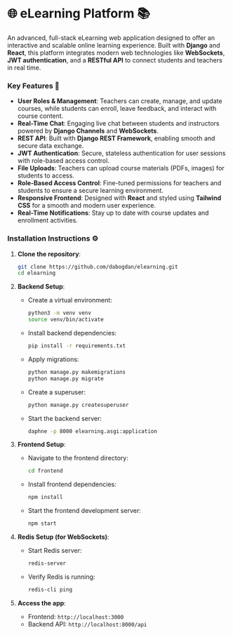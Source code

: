 # 🌐 eLearning Platform 📚

An advanced, full-stack eLearning web application designed to offer an interactive and scalable online learning experience. Built with **Django** and **React**, this platform integrates modern web technologies like **WebSockets**, **JWT authentication**, and a **RESTful API** to connect students and teachers in real time.

### Key Features 🚀

- **User Roles & Management**: Teachers can create, manage, and update courses, while students can enroll, leave feedback, and interact with course content.
- **Real-Time Chat**: Engaging live chat between students and instructors powered by **Django Channels** and **WebSockets**.
- **REST API**: Built with **Django REST Framework**, enabling smooth and secure data exchange.
- **JWT Authentication**: Secure, stateless authentication for user sessions with role-based access control.
- **File Uploads**: Teachers can upload course materials (PDFs, images) for students to access.
- **Role-Based Access Control**: Fine-tuned permissions for teachers and students to ensure a secure learning environment.
- **Responsive Frontend**: Designed with **React** and styled using **Tailwind CSS** for a smooth and modern user experience.
- **Real-Time Notifications**: Stay up to date with course updates and enrollment activities.

### Installation Instructions ⚙️

1. **Clone the repository**:
    ```bash
    git clone https://github.com/dabogdan/elearning.git
    cd elearning
    ```

2. **Backend Setup**:
    - Create a virtual environment:
      ```bash
      python3 -m venv venv
      source venv/bin/activate
      ```
    - Install backend dependencies:
      ```bash
      pip install -r requirements.txt
      ```
    - Apply migrations:
      ```bash
      python manage.py makemigrations
      python manage.py migrate
      ```
    - Create a superuser:
      ```bash
      python manage.py createsuperuser
      ```
    - Start the backend server:
      ```bash
      daphne -p 8000 elearning.asgi:application
      ```

3. **Frontend Setup**:
    - Navigate to the frontend directory:
      ```bash
      cd frontend
      ```
    - Install frontend dependencies:
      ```bash
      npm install
      ```
    - Start the frontend development server:
      ```bash
      npm start
      ```

4. **Redis Setup (for WebSockets)**:
    - Start Redis server:
      ```bash
      redis-server
      ```
    - Verify Redis is running:
      ```bash
      redis-cli ping
      ```

5. **Access the app**:
    - Frontend: `http://localhost:3000`
    - Backend API: `http://localhost:8000/api`

